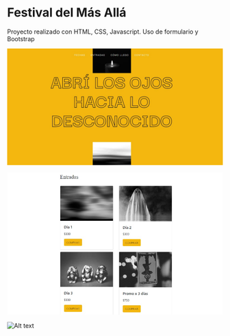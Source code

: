 # Festival del Más Allá
Proyecto realizado con HTML, CSS, Javascript. Uso de formulario y Bootstrap


![Alt text](https://github.com/FlorenciaFoos/Festival-del-Mas-Alla/blob/master/Festival%20web/SharedScreenshot1.jpg "1")


![Alt text](https://github.com/FlorenciaFoos/Festival-del-Mas-Alla/blob/master/Festival%20web/SharedScreenshot2.jpg "2")



![Alt text](/master/Festival%20web/SharedScreenshot3.jpg "3")
